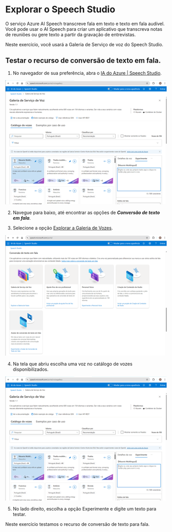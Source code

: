 # Explorar o Speech Studio

O serviço Azure AI Speech transcreve fala em texto e texto em fala
audível. Você pode usar o AI Speech para criar um aplicativo que
transcreva notas de reuniões ou gere texto a partir da gravação de
entrevistas.

Neste exercício, você usará a Galeria de Serviço de voz do Speech
Studio.

## Testar o recurso de conversão de texto em fala.

1. No navegador de sua preferência, abra o [IA do Azure \| Speech
    Studio](https://speech.microsoft.com/portal).

![Imagem](.\imagens\speech_studio\image3.png)

2. Navegue para baixo, até encontrar as opções de ***Conversão de texto em fala***.

3. Selecione a opção [Explorar a Galeria de
    Vozes](https://speech.microsoft.com/portal/voicegallery).

![Imagem](.\imagens\speech_studio\image2.png)

4. Na tela que abriu escolha uma voz no catálogo de vozes
    disponibilizados.

![Imagem](.\imagens\speech_studio\image3.png)

5. No lado direito, escolha a opção Experimente e digite um texto para
    testar.

Neste exercício testamos o recurso de conversão de texto para fala.
